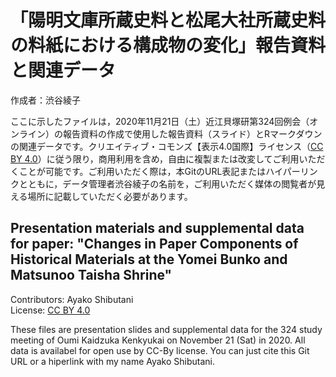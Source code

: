 # **「陽明文庫所蔵史料と松尾大社所蔵史料の料紙における構成物の変化」報告資料と関連データ**

作成者：渋谷綾子  

ここに示したファイルは，2020年11月21日（土）近江貝塚研第324回例会（オンライン）の報告資料の作成で使用した報告資料（スライド）とRマークダウンの関連データです。クリエイティブ・コモンズ【表示4.0国際】ライセンス（[CC BY 4.0](https://creativecommons.org/licenses/by/4.0/legalcode.ja)）に従う限り，商用利用を含め，自由に複製または改変してご利用いただくことが可能です。ご利用いただく際は，本GitのURL表記またはハイパーリンクとともに，データ管理者渋谷綾子の名前を，ご利用いただく媒体の閲覧者が見える場所に記載していただく必要があります。  
</p>

## **Presentation materials and supplemental data for paper: "Changes in Paper Components of Historical Materials at the Yomei Bunko and Matsunoo Taisha Shrine"**

Contributors: Ayako Shibutani  
License: [CC BY 4.0](https://creativecommons.org/licenses/by/4.0/legalcode)  

These files are presentation slides and supplemental data for the 324 study meeting of Oumi Kaidzuka Kenkyukai on November 21 (Sat) in 2020. All data is availabel for open use by CC-By license. You can just cite this Git URL or a hiperlink with my name Ayako Shibutani.
